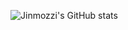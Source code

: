 ![Jinmozzi's GitHub stats](https://github-readme-stats.vercel.app/api?username=jho378@naver.com&show_icons=true&theme=radical)
